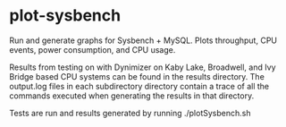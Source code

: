 # plot-sysbench
Run and generate graphs for Sysbench + MySQL. Plots throughput, CPU events, power consumption, and CPU usage. 

Results from testing on with Dynimizer on Kaby Lake, Broadwell, and Ivy Bridge based CPU systems can be found in the results directory. The output.log files in each subdirectory directory contain a trace of all the commands executed when generating the results in that directory.

Tests are run and results generated by running ./plotSysbench.sh
